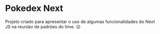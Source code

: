 # Pokedex Next

Projeto criado para apresentar o uso de algumas funcionalidades do Next JS na reunião de padrões do time. 😉
